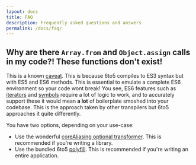 ```yaml
---
layout: docs
title: FAQ
description: Frequently asked questions and answers
permalink: /docs/faq/
---
```


## Why are there `Array.from` and `Object.assign` calls in my code?! These functions don't exist!

This is a known [caveat](/docs/caveats). This is because 6to5 compiles to ES3 syntax but with
ES5 and ES6 methods. This is essential to emulate a complete ES6 environment so your code
wont break! You see, ES6 features such as [iterators](/docs/tour#iterators) and
[symbols](/docs/tour#symbols) require a lot of logic to work, and to accurately support these
it would mean **a lot** of boilerplate smoshed into your codebase. This is the approach taken
by other transpilers but 6to5 approaches it quite differently.

You have two options, depending on your use-case:

 - Use the wonderful [coreAliasing optional transformer](/docs/usage/transformers#core-aliasing). This is recommended if you're writing a library.
 - Use the bundled 6to5 [polyfill](/docs/usage/polyfill). This is recommended if you're writing an entire application.
